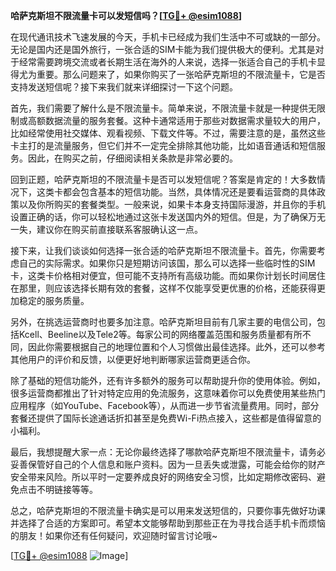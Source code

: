 **哈萨克斯坦不限流量卡可以发短信吗？[[TG💪+ @esim1088](https://t.me/s/esim1088)]**

在现代通讯技术飞速发展的今天，手机卡已经成为我们生活中不可或缺的一部分。无论是国内还是国外旅行，一张合适的SIM卡能为我们提供极大的便利。尤其是对于经常需要跨境交流或者长期生活在海外的人来说，选择一张适合自己的手机卡显得尤为重要。那么问题来了，如果你购买了一张哈萨克斯坦的不限流量卡，它是否支持发送短信呢？接下来我们就来详细探讨一下这个问题。

首先，我们需要了解什么是不限流量卡。简单来说，不限流量卡就是一种提供无限制或高额数据流量的服务套餐。这种卡通常适用于那些对数据需求量较大的用户，比如经常使用社交媒体、观看视频、下载文件等。不过，需要注意的是，虽然这些卡主打的是流量服务，但它们并不一定完全排除其他功能，比如语音通话和短信服务。因此，在购买之前，仔细阅读相关条款是非常必要的。

回到正题，哈萨克斯坦的不限流量卡是否可以发短信呢？答案是肯定的！大多数情况下，这类卡都会包含基本的短信功能。当然，具体情况还是要看运营商的具体政策以及你所购买的套餐类型。一般来说，如果卡本身支持国际漫游，并且你的手机设置正确的话，你可以轻松地通过这张卡发送国内外的短信。但是，为了确保万无一失，建议你在购买前直接联系客服确认这一点。

接下来，让我们谈谈如何选择一张合适的哈萨克斯坦不限流量卡。首先，你需要考虑自己的实际需求。如果你只是短期访问该国，那么可以选择一些临时性的SIM卡，这类卡价格相对便宜，但可能不支持所有高级功能。而如果你计划长时间居住在那里，则应该选择长期有效的套餐，这样不仅能享受更优惠的价格，还能获得更加稳定的服务质量。

另外，在挑选运营商时也要多加注意。哈萨克斯坦目前有几家主要的电信公司，包括Kcell、Beeline以及Tele2等。每家公司的网络覆盖范围和服务质量都有所不同，因此你需要根据自己的地理位置和个人习惯做出最佳选择。此外，还可以参考其他用户的评价和反馈，以便更好地判断哪家运营商更适合你。

除了基础的短信功能外，还有许多额外的服务可以帮助提升你的使用体验。例如，很多运营商都推出了针对特定应用的免流服务，这意味着你可以免费使用某些热门应用程序（如YouTube、Facebook等），从而进一步节省流量费用。同时，部分套餐还提供了国际长途通话折扣甚至是免费Wi-Fi热点接入，这些都是值得留意的小福利。

最后，我想提醒大家一点：无论你最终选择了哪款哈萨克斯坦不限流量卡，请务必妥善保管好自己的个人信息和账户资料。因为一旦丢失或泄露，可能会给你的财产安全带来风险。所以平时一定要养成良好的网络安全习惯，比如定期修改密码、避免点击不明链接等等。

总之，哈萨克斯坦的不限流量卡确实是可以用来发送短信的，只要你事先做好功课并选择了合适的方案即可。希望本文能够帮助到那些正在为寻找合适手机卡而烦恼的朋友！如果你还有任何疑问，欢迎随时留言讨论哦~

[[TG💪+ @esim1088](https://t.me/s/esim1088) ![Image](https://i.postimg.cc/4NQfJmqS/Snipaste-2025-05-13-00-14-12.png)]